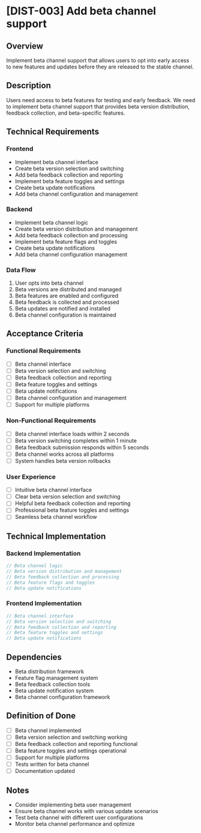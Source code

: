 # [DIST-003] Add beta channel support

## Overview

Implement beta channel support that allows users to opt into early access to new features and updates before they are released to the stable channel.

## Description

Users need access to beta features for testing and early feedback. We need to implement beta channel support that provides beta version distribution, feedback collection, and beta-specific features.

## Technical Requirements

### Frontend

- Implement beta channel interface
- Create beta version selection and switching
- Add beta feedback collection and reporting
- Implement beta feature toggles and settings
- Create beta update notifications
- Add beta channel configuration and management

### Backend

- Implement beta channel logic
- Create beta version distribution and management
- Add beta feedback collection and processing
- Implement beta feature flags and toggles
- Create beta update notifications
- Add beta channel configuration management

### Data Flow

1. User opts into beta channel
2. Beta versions are distributed and managed
3. Beta features are enabled and configured
4. Beta feedback is collected and processed
5. Beta updates are notified and installed
6. Beta channel configuration is maintained

## Acceptance Criteria

### Functional Requirements

- [ ] Beta channel interface
- [ ] Beta version selection and switching
- [ ] Beta feedback collection and reporting
- [ ] Beta feature toggles and settings
- [ ] Beta update notifications
- [ ] Beta channel configuration and management
- [ ] Support for multiple platforms

### Non-Functional Requirements

- [ ] Beta channel interface loads within 2 seconds
- [ ] Beta version switching completes within 1 minute
- [ ] Beta feedback submission responds within 5 seconds
- [ ] Beta channel works across all platforms
- [ ] System handles beta version rollbacks

### User Experience

- [ ] Intuitive beta channel interface
- [ ] Clear beta version selection and switching
- [ ] Helpful beta feedback collection and reporting
- [ ] Professional beta feature toggles and settings
- [ ] Seamless beta channel workflow

## Technical Implementation

### Backend Implementation

```rust
// Beta channel logic
// Beta version distribution and management
// Beta feedback collection and processing
// Beta feature flags and toggles
// Beta update notifications
```

### Frontend Implementation

```typescript
// Beta channel interface
// Beta version selection and switching
// Beta feedback collection and reporting
// Beta feature toggles and settings
// Beta update notifications
```

## Dependencies

- Beta distribution framework
- Feature flag management system
- Beta feedback collection tools
- Beta update notification system
- Beta channel configuration framework

## Definition of Done

- [ ] Beta channel implemented
- [ ] Beta version selection and switching working
- [ ] Beta feedback collection and reporting functional
- [ ] Beta feature toggles and settings operational
- [ ] Support for multiple platforms
- [ ] Tests written for beta channel
- [ ] Documentation updated

## Notes

- Consider implementing beta user management
- Ensure beta channel works with various update scenarios
- Test beta channel with different user configurations
- Monitor beta channel performance and optimize
